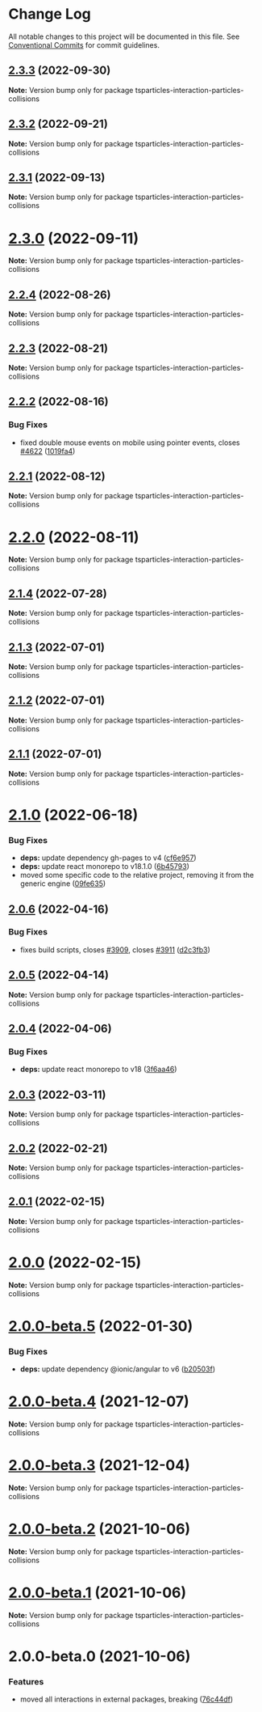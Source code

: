 # Change Log

All notable changes to this project will be documented in this file.
See [Conventional Commits](https://conventionalcommits.org) for commit guidelines.

## [2.3.3](https://github.com/matteobruni/tsparticles/compare/tsparticles-interaction-particles-collisions@2.3.2...tsparticles-interaction-particles-collisions@2.3.3) (2022-09-30)

**Note:** Version bump only for package tsparticles-interaction-particles-collisions





## [2.3.2](https://github.com/matteobruni/tsparticles/compare/tsparticles-interaction-particles-collisions@2.3.1...tsparticles-interaction-particles-collisions@2.3.2) (2022-09-21)

**Note:** Version bump only for package tsparticles-interaction-particles-collisions





## [2.3.1](https://github.com/matteobruni/tsparticles/compare/tsparticles-interaction-particles-collisions@2.3.0...tsparticles-interaction-particles-collisions@2.3.1) (2022-09-13)

**Note:** Version bump only for package tsparticles-interaction-particles-collisions





# [2.3.0](https://github.com/matteobruni/tsparticles/compare/tsparticles-interaction-particles-collisions@2.2.4...tsparticles-interaction-particles-collisions@2.3.0) (2022-09-11)

**Note:** Version bump only for package tsparticles-interaction-particles-collisions





## [2.2.4](https://github.com/matteobruni/tsparticles/compare/tsparticles-interaction-particles-collisions@2.2.2...tsparticles-interaction-particles-collisions@2.2.4) (2022-08-26)

**Note:** Version bump only for package tsparticles-interaction-particles-collisions





## [2.2.3](https://github.com/matteobruni/tsparticles/compare/tsparticles-interaction-particles-collisions@2.2.2...tsparticles-interaction-particles-collisions@2.2.3) (2022-08-21)

**Note:** Version bump only for package tsparticles-interaction-particles-collisions





## [2.2.2](https://github.com/matteobruni/tsparticles/compare/tsparticles-interaction-particles-collisions@2.2.1...tsparticles-interaction-particles-collisions@2.2.2) (2022-08-16)


### Bug Fixes

* fixed double mouse events on mobile using pointer events, closes [#4622](https://github.com/matteobruni/tsparticles/issues/4622) ([1019fa4](https://github.com/matteobruni/tsparticles/commit/1019fa431f8a43cbd45d6adeb5adf94433e6e04b))





## [2.2.1](https://github.com/matteobruni/tsparticles/compare/tsparticles-interaction-particles-collisions@2.2.0...tsparticles-interaction-particles-collisions@2.2.1) (2022-08-12)

**Note:** Version bump only for package tsparticles-interaction-particles-collisions





# [2.2.0](https://github.com/matteobruni/tsparticles/compare/tsparticles-interaction-particles-collisions@2.1.4...tsparticles-interaction-particles-collisions@2.2.0) (2022-08-11)

**Note:** Version bump only for package tsparticles-interaction-particles-collisions





## [2.1.4](https://github.com/matteobruni/tsparticles/compare/tsparticles-interaction-particles-collisions@2.1.3...tsparticles-interaction-particles-collisions@2.1.4) (2022-07-28)

**Note:** Version bump only for package tsparticles-interaction-particles-collisions





## [2.1.3](https://github.com/matteobruni/tsparticles/compare/tsparticles-interaction-particles-collisions@2.1.2...tsparticles-interaction-particles-collisions@2.1.3) (2022-07-01)

**Note:** Version bump only for package tsparticles-interaction-particles-collisions





## [2.1.2](https://github.com/matteobruni/tsparticles/compare/tsparticles-interaction-particles-collisions@2.1.1...tsparticles-interaction-particles-collisions@2.1.2) (2022-07-01)

**Note:** Version bump only for package tsparticles-interaction-particles-collisions





## [2.1.1](https://github.com/matteobruni/tsparticles/compare/tsparticles-interaction-particles-collisions@2.1.0...tsparticles-interaction-particles-collisions@2.1.1) (2022-07-01)

**Note:** Version bump only for package tsparticles-interaction-particles-collisions





# [2.1.0](https://github.com/matteobruni/tsparticles/compare/tsparticles-interaction-particles-collisions@2.0.6...tsparticles-interaction-particles-collisions@2.1.0) (2022-06-18)


### Bug Fixes

* **deps:** update dependency gh-pages to v4 ([cf6e957](https://github.com/matteobruni/tsparticles/commit/cf6e9577132afcec26410f7321fcf5ffcfb05930))
* **deps:** update react monorepo to v18.1.0 ([6b45793](https://github.com/matteobruni/tsparticles/commit/6b457937c41d7681a2135dfcb6ff220e578f22bb))
* moved some specific code to the relative project, removing it from the generic engine ([09fe635](https://github.com/matteobruni/tsparticles/commit/09fe63568adc244d11b7eff009626b905d5b05e4))





## [2.0.6](https://github.com/matteobruni/tsparticles/compare/tsparticles-interaction-particles-collisions@2.0.5...tsparticles-interaction-particles-collisions@2.0.6) (2022-04-16)


### Bug Fixes

* fixes build scripts, closes [#3909](https://github.com/matteobruni/tsparticles/issues/3909), closes [#3911](https://github.com/matteobruni/tsparticles/issues/3911) ([d2c3fb3](https://github.com/matteobruni/tsparticles/commit/d2c3fb33ff9c9d529f2609f89c63cb6e1e61ecda))





## [2.0.5](https://github.com/matteobruni/tsparticles/compare/tsparticles-interaction-particles-collisions@2.0.4...tsparticles-interaction-particles-collisions@2.0.5) (2022-04-14)

**Note:** Version bump only for package tsparticles-interaction-particles-collisions





## [2.0.4](https://github.com/matteobruni/tsparticles/compare/tsparticles-interaction-particles-collisions@2.0.3...tsparticles-interaction-particles-collisions@2.0.4) (2022-04-06)


### Bug Fixes

* **deps:** update react monorepo to v18 ([3f6aa46](https://github.com/matteobruni/tsparticles/commit/3f6aa46e399d0092ae13ba494db86256c0d05c40))





## [2.0.3](https://github.com/matteobruni/tsparticles/compare/tsparticles-interaction-particles-collisions@2.0.2...tsparticles-interaction-particles-collisions@2.0.3) (2022-03-11)

**Note:** Version bump only for package tsparticles-interaction-particles-collisions





## [2.0.2](https://github.com/matteobruni/tsparticles/compare/tsparticles-interaction-particles-collisions@2.0.1...tsparticles-interaction-particles-collisions@2.0.2) (2022-02-21)

**Note:** Version bump only for package tsparticles-interaction-particles-collisions





## [2.0.1](https://github.com/matteobruni/tsparticles/compare/tsparticles-interaction-particles-collisions@2.0.0...tsparticles-interaction-particles-collisions@2.0.1) (2022-02-15)

**Note:** Version bump only for package tsparticles-interaction-particles-collisions





# [2.0.0](https://github.com/matteobruni/tsparticles/compare/tsparticles-interaction-particles-collisions@2.0.0-beta.5...tsparticles-interaction-particles-collisions@2.0.0) (2022-02-15)

**Note:** Version bump only for package tsparticles-interaction-particles-collisions





# [2.0.0-beta.5](https://github.com/matteobruni/tsparticles/compare/tsparticles-interaction-particles-collisions@2.0.0-beta.4...tsparticles-interaction-particles-collisions@2.0.0-beta.5) (2022-01-30)


### Bug Fixes

* **deps:** update dependency @ionic/angular to v6 ([b20503f](https://github.com/matteobruni/tsparticles/commit/b20503ff2a29f6c8617f42c764c8a868fc334c5f))





# [2.0.0-beta.4](https://github.com/matteobruni/tsparticles/compare/tsparticles-interaction-particles-collisions@2.0.0-beta.3...tsparticles-interaction-particles-collisions@2.0.0-beta.4) (2021-12-07)

**Note:** Version bump only for package tsparticles-interaction-particles-collisions





# [2.0.0-beta.3](https://github.com/matteobruni/tsparticles/compare/tsparticles-interaction-particles-collisions@2.0.0-beta.2...tsparticles-interaction-particles-collisions@2.0.0-beta.3) (2021-12-04)

**Note:** Version bump only for package tsparticles-interaction-particles-collisions





# [2.0.0-beta.2](https://github.com/matteobruni/tsparticles/compare/tsparticles-interaction-particles-collisions@2.0.0-beta.1...tsparticles-interaction-particles-collisions@2.0.0-beta.2) (2021-10-06)

**Note:** Version bump only for package tsparticles-interaction-particles-collisions





# [2.0.0-beta.1](https://github.com/matteobruni/tsparticles/compare/tsparticles-interaction-particles-collisions@2.0.0-beta.0...tsparticles-interaction-particles-collisions@2.0.0-beta.1) (2021-10-06)

**Note:** Version bump only for package tsparticles-interaction-particles-collisions





# 2.0.0-beta.0 (2021-10-06)


### Features

* moved all interactions in external packages, breaking ([76c44df](https://github.com/matteobruni/tsparticles/commit/76c44dfa64cae994ddb1a004e7ff6cdbe3a4b5a9))
